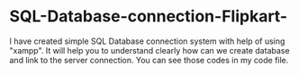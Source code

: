 # SQL-Database-connection-Flipkart-
I have created simple SQL Database connection system with help of using "xampp". It will help you to understand clearly how can we create database and link to the server connection.
You can see those codes in my code file.
